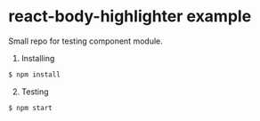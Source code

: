 # react-body-highlighter example

Small repo for testing component module.

1. Installing

```sh
$ npm install
```

2. Testing

```sh
$ npm start
```
